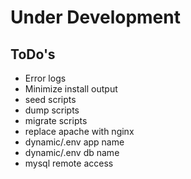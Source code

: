 # Under Development

## ToDo's

* Error logs
* Minimize install output
* seed scripts
* dump scripts
* migrate scripts
* replace apache with nginx
* dynamic/.env app name
* dynamic/.env db name
* mysql remote access
